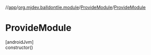 //[app](../../../index.md)/[org.mjdev.balldontlie.module](../index.md)/[ProvideModule](index.md)/[ProvideModule](-provide-module.md)

# ProvideModule

[androidJvm]\
constructor()
